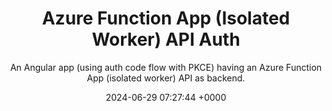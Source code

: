 ---
layout: post
title:  "Azure Function App (Isolated Worker) API Auth"
subtitle: An Angular app (using auth code flow with PKCE) having an Azure Function App (isolated worker) API as backend.
date:   2024-06-29 07:27:44 +0000
image: keys.jpg
categories: jekyll update
alternative_url: https://github.com/cmclellen/SecureApi
---